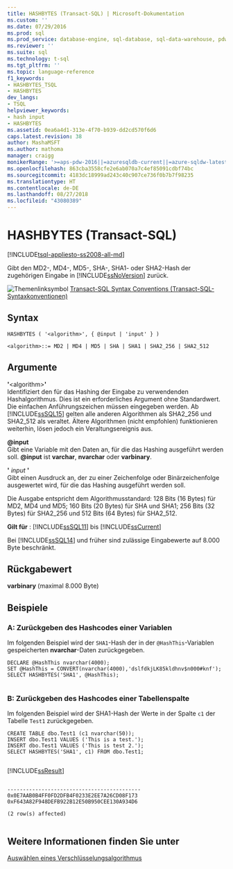 ```yaml
---
title: HASHBYTES (Transact-SQL) | Microsoft-Dokumentation
ms.custom: ''
ms.date: 07/29/2016
ms.prod: sql
ms.prod_service: database-engine, sql-database, sql-data-warehouse, pdw
ms.reviewer: ''
ms.suite: sql
ms.technology: t-sql
ms.tgt_pltfrm: ''
ms.topic: language-reference
f1_keywords:
- HASHBYTES_TSQL
- HASHBYTES
dev_langs:
- TSQL
helpviewer_keywords:
- hash input
- HASHBYTES
ms.assetid: 0ea6a4d1-313e-4f70-b939-dd2cd570f6d6
caps.latest.revision: 38
author: MashaMSFT
ms.author: mathoma
manager: craigg
monikerRange: '>=aps-pdw-2016||=azuresqldb-current||=azure-sqldw-latest||>=sql-server-2016||=sqlallproducts-allversions||>=sql-server-linux-2017||=azuresqldb-mi-current'
ms.openlocfilehash: 863cba3558cfe2e6ab070a7c4ef85091cdbf74bc
ms.sourcegitcommit: 4183dc18999ad243c40c907ce736f0b7b7f98235
ms.translationtype: HT
ms.contentlocale: de-DE
ms.lasthandoff: 08/27/2018
ms.locfileid: "43080389"
---
```

# <a name="hashbytes-transact-sql"></a>HASHBYTES (Transact-SQL)
[!INCLUDE[tsql-appliesto-ss2008-all-md](../../includes/tsql-appliesto-ss2008-all-md.md)]

  Gibt den MD2-, MD4-, MD5-, SHA-, SHA1- oder SHA2-Hash der zugehörigen Eingabe in [!INCLUDE[ssNoVersion](../../includes/ssnoversion-md.md)] zurück.  
  
 ![Themenlinksymbol](../../database-engine/configure-windows/media/topic-link.gif "Topic link icon") [Transact-SQL Syntax Conventions (Transact-SQL-Syntaxkonventionen)](../../t-sql/language-elements/transact-sql-syntax-conventions-transact-sql.md)  
  
## <a name="syntax"></a>Syntax  
  
```  
HASHBYTES ( '<algorithm>', { @input | 'input' } )  
  
<algorithm>::= MD2 | MD4 | MD5 | SHA | SHA1 | SHA2_256 | SHA2_512   
```  
  
## <a name="arguments"></a>Argumente  
 **'**\<algorithm>**'**  
 Identifiziert den für das Hashing der Eingabe zu verwendenden Hashalgorithmus. Dies ist ein erforderliches Argument ohne Standardwert. Die einfachen Anführungszeichen müssen eingegeben werden. Ab [!INCLUDE[ssSQL15](../../includes/sssql15-md.md)] gelten alle anderen Algorithmen als SHA2_256 und SHA2_512 als veraltet. Ältere Algorithmen (nicht empfohlen) funktionieren weiterhin, lösen jedoch ein Veraltungsereignis aus.  
  
 **@input**  
 Gibt eine Variable mit den Daten an, für die das Hashing ausgeführt werden soll. **@input** ist **varchar**, **nvarchar** oder **varbinary**.  
  
 **'** *input* **'**  
 Gibt einen Ausdruck an, der zu einer Zeichenfolge oder Binärzeichenfolge ausgewertet wird, für die das Hashing ausgeführt werden soll.  
  
 Die Ausgabe entspricht dem Algorithmusstandard: 128 Bits (16 Bytes) für MD2, MD4 und MD5; 160 Bits (20 Bytes) für SHA und SHA1; 256 Bits (32 Bytes) für SHA2_256 und 512 Bits (64 Bytes) für SHA2_512.  
  
**Gilt für** : [!INCLUDE[ssSQL11](../../includes/sssql11-md.md)] bis [!INCLUDE[ssCurrent](../../includes/sscurrent-md.md)]
  
 Bei [!INCLUDE[ssSQL14](../../includes/sssql14-md.md)] und früher sind zulässige Eingabewerte auf 8.000 Byte beschränkt.  
  
## <a name="return-value"></a>Rückgabewert  
 **varbinary** (maximal 8.000 Byte)  
  
## <a name="examples"></a>Beispiele  
  
### <a name="a-return-the-hash-of-a-variable"></a>A: Zurückgeben des Hashcodes einer Variablen  
 Im folgenden Beispiel wird der `SHA1`-Hash der in der `@HashThis`-Variablen gespeicherten **nvarchar**-Daten zurückgegeben.  
  
```  
DECLARE @HashThis nvarchar(4000);  
SET @HashThis = CONVERT(nvarchar(4000),'dslfdkjLK85kldhnv$n000#knf');  
SELECT HASHBYTES('SHA1', @HashThis);  
  
```  
  
### <a name="b-return-the-hash-of-a-table-column"></a>B: Zurückgeben des Hashcodes einer Tabellenspalte  
 Im folgenden Beispiel wird der SHA1-Hash der Werte in der Spalte `c1` der Tabelle `Test1` zurückgegeben.  
  
```  
CREATE TABLE dbo.Test1 (c1 nvarchar(50));  
INSERT dbo.Test1 VALUES ('This is a test.');  
INSERT dbo.Test1 VALUES ('This is test 2.');  
SELECT HASHBYTES('SHA1', c1) FROM dbo.Test1;  
  
```  
  
 [!INCLUDE[ssResult](../../includes/ssresult-md.md)]  
  
```  
  
-------------------------------------------  
0x0E7AAB0B4FF0FD2DFB4F0233E2EE7A26CD08F173  
0xF643A82F948DEFB922B12E50B950CEE130A934D6  
  
(2 row(s) affected)  
  
```  
  
## <a name="see-also"></a>Weitere Informationen finden Sie unter  
 [Auswählen eines Verschlüsselungsalgorithmus](../../relational-databases/security/encryption/choose-an-encryption-algorithm.md)  
  
  
